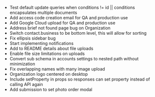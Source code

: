 * Test default update queries when conditions != id || conditions encapsulates multiple documents
* Add access code creation email for QA and production use
* Add Google Cloud upload for QA and production use
* Address brief not found page bug on Organization
* Switch contact.business to be bottom level, this will allow for sorting
* Fix ellipsis sidebar bug
* Start implementing notifications
* Add to README details about file uploads
* Enable file size limitations on uploads
* Convert sub schema in accounts settings to nested path without minimization
* Fix overlapping names with many image upload
* Organization logo centered on desktop
* Include setProperty in props so responses can set property instead of calling API again
* Add submission to set photo order modal